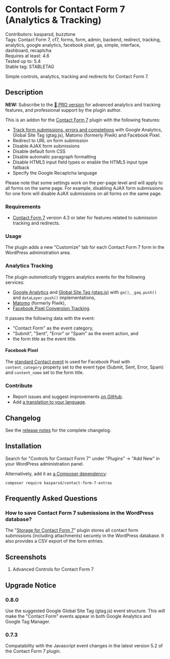 # Controls for Contact Form 7 (Analytics & Tracking)

Contributors: kasparsd, buzztone   
Tags: Contact Form 7, cf7, forms, form, admin, backend, redirect, tracking, analytics, google analytics, facebook pixel, ga, simple, interface, dashboard, recaptcha   
Requires at least: 4.6   
Tested up to: 5.4   
Stable tag: STABLETAG   

Simple controls, analytics, tracking and redirects for Contact Form 7.


## Description

**NEW:** Subscribe to the [🚀 PRO version](https://formcontrols.com/pro) for advanced analytics and tracking features, and professional support by the plugin author.

This is an addon for the [Contact Form 7](https://wordpress.org/plugins/contact-form-7/) plugin with the following features:

- [Track form submissions, errors and completions](https://formcontrols.com/docs) with Google Analytics, Global Site Tag (gtag.js), Matomo (formerly Piwik) and Facebook Pixel.
- Redirect to URL on form submission
- Disable AJAX form submissions
- Disable default form CSS
- Disable automatic paragraph formatting
- Disable HTML5 input field types or enable the HTML5 input type fallback
- Specify the Google Recaptcha language

Please note that some settings work on the per-page level and will apply to all forms on the same page. For example, disabling AJAX form submissions for one form will disable AJAX submissions on all forms on the same page.

### Requirements

- [Contact Form 7](https://wordpress.org/plugins/contact-form-7/) version 4.3 or later for features related to submission tracking and redirects.

### Usage

The plugin adds a new "Customize" tab for each Contact Form 7 form in the WordPress administration area.

### Analytics Tracking

The plugin _automatically_ triggers analytics events for the following services:

- [Google Analytics](https://analytics.google.com/analytics/web/) and [Global Site Tag (gtag.js)](https://developers.google.com/gtagjs) with `ga()`, `_gaq.push()` and `dataLayer.push()` implementations,
- [Matomo](https://matomo.org/) (formerly Piwik),
- [Facebook Pixel Conversion Tracking](https://developers.facebook.com/docs/facebook-pixel/implementation/conversion-tracking).

It passes the following data with the event:

- "Contact Form" as the event category,
- "Submit", "Sent", "Error" or "Spam" as the event action, and
- the form title as the event title.

#### Facebook Pixel

The [standard Contact event](https://developers.facebook.com/docs/facebook-pixel/implementation/conversion-tracking#standard-events) is used for Facebook Pixel with `content_category` property set to the event type (Submit, Sent, Error, Spam) and `content_name` set to the form title.

### Contribute

- Report issues and suggest improvements [on GitHub](https://github.com/kasparsd/contact-form-7-extras).
- Add [a translation to your language](https://translate.wordpress.org/projects/wp-plugins/contact-form-7-extras).


## Changelog

See the [release notes](https://github.com/kasparsd/contact-form-7-extras/releases) for the complete changelog.


## Installation

Search for "Controls for Contact Form 7" under "Plugins" → "Add New" in your WordPress administration panel.

Alternatively, add it as [a Composer dependency](https://packagist.org/packages/kasparsd/contact-form-7-extras):

	composer require kasparsd/contact-form-7-extras


## Frequently Asked Questions

### How to save Contact Form 7 submissions in the WordPress database?

The "[Storage for Contact Form 7](https://codecanyon.net/item/storage-for-contact-form-7-/7806229)" plugin stores all contact form submissions (including attachments) securely in the WordPress database. It also provides a CSV export of the form entries.


## Screenshots

1. Advanced Controls for Contact Form 7


## Upgrade Notice

### 0.8.0

Use the suggested Google Global Site Tag (gtag.js) event structure. This will make the "Contact Form" events appear in both Google Analytics and Google Tag Manager.

### 0.7.3

Compatability with the Javascript event changes in the latest version 5.2 of the Contact Form 7 plugin.
